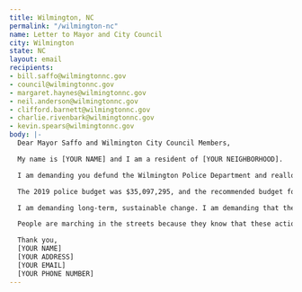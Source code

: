 ```yaml
---
title: Wilmington, NC
permalink: "/wilmington-nc"
name: Letter to Mayor and City Council
city: Wilmington
state: NC
layout: email
recipients:
- bill.saffo@wilmingtonnc.gov
- council@wilmingtonnc.gov
- margaret.haynes@wilmingtonnc.gov
- neil.anderson@wilmingtonnc.gov
- clifford.barnett@wilmingtonnc.gov
- charlie.rivenbark@wilmingtonnc.gov
- kevin.spears@wilmingtonnc.gov
body: |-
  Dear Mayor Saffo and Wilmington City Council Members,

  My name is [YOUR NAME] and I am a resident of [YOUR NEIGHBORHOOD].

  I am demanding you defund the Wilmington Police Department and reallocate funds to invest in social services that would directly improve the well-being of Wilmington citizens.

  The 2019 police budget was $35,097,295, and the recommended budget for 2020 is $36,546,488. This is a 13% increase from 2019 to 2020 and an almost 20% increase from 2018 to 2020. That money could be better spent on supporting affordable housing, educational opportunities, health care, and community outreach programs that are more successful at promoting safe and stable communities than law enforcement has been. I demand that more aggressive financial support be directed to those areas.

  I am demanding long-term, sustainable change. I am demanding that the city of Wilmington’s budget be better spent on quality of life for all, particularly for those in our Black and Brown communities, who are more than likely to be directly affected by police brutality and violence. I also urge the Wilmington City Council to enact legislation that holds police accountable and to overturn policies that allow police to engage in unlawful behavior with impunity.

  People are marching in the streets because they know that these actions will result in a healthier, more just society. I implore you to listen to the needs of your constituents and take immediate action to address their concerns. Can I count on you to consider an alternative budget that puts a focus on social service programs?

  Thank you,
  [YOUR NAME]
  [YOUR ADDRESS]
  [YOUR EMAIL]
  [YOUR PHONE NUMBER]
---
```


